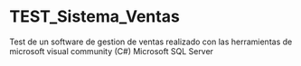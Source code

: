 # TEST_Sistema_Ventas
Test de un software de gestion de ventas realizado con las herramientas de microsoft visual community (C#) Microsoft SQL Server
